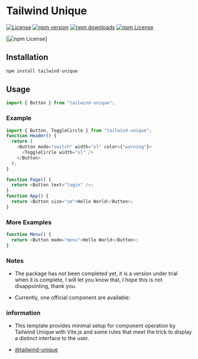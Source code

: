 # Tailwind Unique

[![License][license-image]][license-url]
[![npm version](https://img.shields.io/npm/v/tailwind-unique.svg?style=flat-square)](https://www.npmjs.org/package/tailwind-unique)
[![npm downloads](https://img.shields.io/npm/dm/tailwind-unique.svg?style=flat-square)](https://npm-stat.com/charts.html?package=tailwind-unique)
[![npm License](https://img.shields.io/npm/dm/tailwind-unique.svg?style=flat-square)](https://npm-stat.com/charts.html?package=tailwind-unique)

[license-url]: https://opensource.org/licenses/MIT
[license-image]: https://img.shields.io/badge/license-MIT-blue.svg?style=flat-square
[![npm License](https://img.shields.io/badge/license-MIT-blue.svg?style=flat-square)]
## Installation

```js
npm install tailwind-unique
```

## Usage

```js
import { Button } from "tailwind-unique";
```

### Example

```js
import { Button, ToggleCircle } from "tailwind-unique";
function Header() {
  return (
    <Button mode="switch" width="xl" color={"warning"}>
      <ToggleCircle width="xl" />
    </Button>
  );
}

function Page() {
  return <Button text="login" />;
}
function App() {
  return <Button size="sm">Hello World</Button>;
}
```

### More Examples

```js
function Menu() {
  return <Button mode="menu">Hello World</Button>;
}
```

### Notes

- The package has not been completed yet, it is a version under trial when it is complete, I will let you know that, I hope this is not disappointing, thank you.

- Currently, one official component are available:

### information

- This template provides minimal setup for component operation by Tailwind Unique with Vite.js and some rules that meet the trick to display a distinct interface to the user.

- [@tailwind-unique](https://github.com/vitejs/vite-plugin-react/blob/main/packages/plugin-react/README.md)
